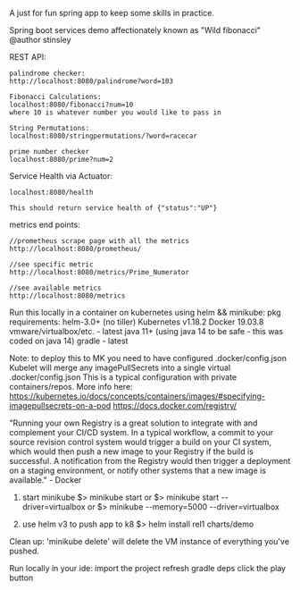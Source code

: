 A just for fun spring app to keep some skills in practice. 

Spring boot services demo affectionately known as "Wild fibonacci"
@author stinsley

REST API: 

    palindrome checker: 
    http://localhost:8080/palindrome?word=103
    
    Fibonacci Calculations: 
    localhost:8080/fibonacci?num=10 
    where 10 is whatever number you would like to pass in
    
    String Permutations: 
    localhost:8080/stringpermutations/?word=racecar
    
    prime number checker
    localhost:8080/prime?num=2

Service Health via Actuator: 

    localhost:8080/health
    
    This should return service health of {"status":"UP"}

metrics end points:

    //prometheus scrape page with all the metrics
    http://localhost:8080/prometheus/
    
    //see specific metric
    http://localhost:8080/metrics/Prime_Numerator
    
    //see available metrics
    http://localhost:8080/metrics
    

Run this locally in a container on kubernetes using helm && minikube: 
pkg requirements: 
helm-3.0+ (no tiller)
Kubernetes v1.18.2 
Docker 19.03.8
vmware/virtualbox/etc. - latest
java 11+ (using java 14 to be safe - this was coded on java 14)
gradle - latest


Note: to deploy this to MK you need to have configured .docker/config.json
Kubelet will merge any imagePullSecrets into a single virtual .docker/config.json
This is a typical configuration with private containers/repos. More info here: 
    https://kubernetes.io/docs/concepts/containers/images/#specifying-imagepullsecrets-on-a-pod
    https://docs.docker.com/registry/
    
"Running your own Registry is a great solution to integrate with and complement your CI/CD system.
In a typical workflow, a commit to your source revision control system would trigger a build on your CI system, 
which would then push a new image to your Registry if the build is successful. 
A notification from the Registry would then trigger a deployment on a staging environment, 
or notify other systems that a new image is available." - Docker

1) start minikube 
    $> minikube start
    or
    $> minikube start --driver=virtualbox
    or 
    $> minikube --memory=5000 --driver=virtualbox

2) use helm v3 to push app to k8
    $> helm install rel1 charts/demo


Clean up: 
    'minikube delete' will delete the VM instance of everything you've pushed. 


Run locally in your ide: 
import the project
refresh gradle deps
click the play button

